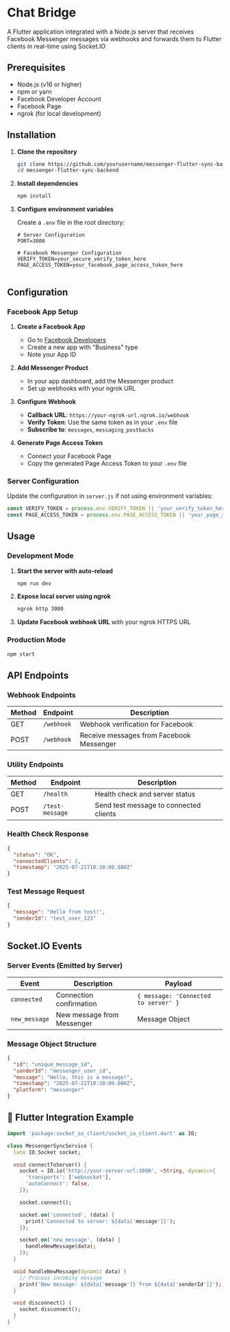 # Chat Bridge

A Flutter application integrated with a Node.js server that receives Facebook Messenger messages via webhooks and forwards them to Flutter clients in real-time using Socket.IO

## Prerequisites

- Node.js (v16 or higher)
- npm or yarn
- Facebook Developer Account
- Facebook Page
- ngrok (for local development)

## Installation

1. **Clone the repository**
   ```bash
   git clone https://github.com/yourusername/messenger-flutter-sync-backend.git
   cd messenger-flutter-sync-backend
   ```

2. **Install dependencies**
   ```bash
   npm install
   ```

3. **Configure environment variables**
   
   Create a `.env` file in the root directory:
   ```env
   # Server Configuration
   PORT=3000
   
   # Facebook Messenger Configuration
   VERIFY_TOKEN=your_secure_verify_token_here
   PAGE_ACCESS_TOKEN=your_facebook_page_access_token_here


## Configuration

### Facebook App Setup

1. **Create a Facebook App**
   - Go to [Facebook Developers](https://developers.facebook.com/)
   - Create a new app with "Business" type
   - Note your App ID

2. **Add Messenger Product**
   - In your app dashboard, add the Messenger product
   - Set up webhooks with your ngrok URL

3. **Configure Webhook**
   - **Callback URL**: `https://your-ngrok-url.ngrok.io/webhook`
   - **Verify Token**: Use the same token as in your `.env` file
   - **Subscribe to**: `messages`, `messaging_postbacks`

4. **Generate Page Access Token**
   - Connect your Facebook Page
   - Copy the generated Page Access Token to your `.env` file

### Server Configuration

Update the configuration in `server.js` if not using environment variables:

```javascript
const VERIFY_TOKEN = process.env.VERIFY_TOKEN || 'your_verify_token_here';
const PAGE_ACCESS_TOKEN = process.env.PAGE_ACCESS_TOKEN || 'your_page_access_token_here';
```

## Usage

### Development Mode

1. **Start the server with auto-reload**
   ```bash
   npm run dev
   ```

2. **Expose local server using ngrok**
   ```bash
   ngrok http 3000
   ```

3. **Update Facebook webhook URL** with your ngrok HTTPS URL

### Production Mode

```bash
npm start
```

## API Endpoints

### Webhook Endpoints

| Method | Endpoint | Description |
|--------|----------|-------------|
| GET | `/webhook` | Webhook verification for Facebook |
| POST | `/webhook` | Receive messages from Facebook Messenger |

### Utility Endpoints

| Method | Endpoint | Description |
|--------|----------|-------------|
| GET | `/health` | Health check and server status |
| POST | `/test-message` | Send test message to connected clients |

### Health Check Response

```json
{
  "status": "OK",
  "connectedClients": 2,
  "timestamp": "2025-07-21T10:30:00.000Z"
}
```

### Test Message Request

```json
{
  "message": "Hello from test!",
  "senderId": "test_user_123"
}
```

## Socket.IO Events

### Server Events (Emitted by Server)

| Event | Description | Payload |
|-------|-------------|---------|
| `connected` | Connection confirmation | `{ message: 'Connected to server' }` |
| `new_message` | New message from Messenger | Message Object |

### Message Object Structure

```json
{
  "id": "unique_message_id",
  "senderId": "messenger_user_id",
  "message": "Hello, this is a message!",
  "timestamp": "2025-07-21T10:30:00.000Z",
  "platform": "messenger"
}
```

## 📱 Flutter Integration Example

```dart
import 'package:socket_io_client/socket_io_client.dart' as IO;

class MessengerSyncService {
  late IO.Socket socket;

  void connectToServer() {
    socket = IO.io('http://your-server-url:3000', <String, dynamic>{
      'transports': ['websocket'],
      'autoConnect': false,
    });

    socket.connect();

    socket.on('connected', (data) {
      print('Connected to server: ${data['message']}');
    });

    socket.on('new_message', (data) {
      handleNewMessage(data);
    });
  }

  void handleNewMessage(dynamic data) {
    // Process incoming message
    print('New message: ${data['message']} from ${data['senderId']}');
  }

  void disconnect() {
    socket.disconnect();
  }
}
```